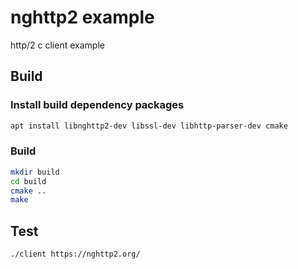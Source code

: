# nghttp2 example
http/2 c client example

## Build

### Install build dependency packages
```sh
apt install libnghttp2-dev libssl-dev libhttp-parser-dev cmake
```

### Build
```sh
mkdir build
cd build
cmake ..
make
```

## Test
```sh
./client https://nghttp2.org/
```
